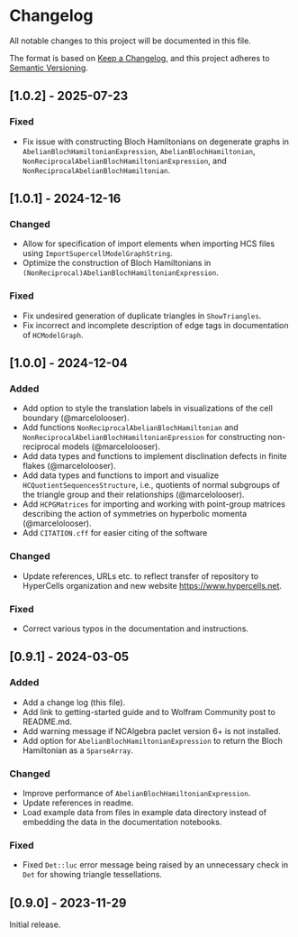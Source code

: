 # Changelog

All notable changes to this project will be documented in this file.

The format is based on [Keep a Changelog](https://keepachangelog.com/en/1.1.0/),
and this project adheres to [Semantic Versioning](https://semver.org/spec/v2.0.0.html).

## [1.0.2] - 2025-07-23
### Fixed
- Fix issue with constructing Bloch Hamiltonians on degenerate graphs in `AbelianBlochHamiltonianExpression`,
  `AbelianBlochHamiltonian`, `NonReciprocalAbelianBlochHamiltonianExpression`, and `NonReciprocalAbelianBlochHamiltonian`.
  
## [1.0.1] - 2024-12-16

### Changed
- Allow for specification of import elements when importing HCS files using `ImportSupercellModelGraphString`.
- Optimize the construction of Bloch Hamiltonians in `(NonReciprocal)AbelianBlochHamiltonianExpression`.
  
### Fixed
- Fix undesired generation of duplicate triangles in `ShowTriangles`.
- Fix incorrect and incomplete description of edge tags in documentation of `HCModelGraph`.

## [1.0.0] - 2024-12-04

### Added
- Add option to style the translation labels in visualizations of the cell boundary (@marcelolooser).
- Add functions `NonReciprocalAbelianBlochHamiltonian` and
`NonReciprocalAbelianBlochHamiltonianEpression` for constructing non-reciprocal models (@marcelolooser).
- Add data types and functions to implement disclination defects in finite flakes (@marcelolooser).
- Add data types and functions to import and visualize `HCQuotientSequencesStructure`,
i.e., quotients of normal subgroups of the triangle group and their relationships (@marcelolooser).
- Add `HCPGMatrices` for importing and working with point-group matrices describing the
action of symmetries on hyperbolic momenta (@marcelolooser).
- Add `CITATION.cff` for easier citing of the software

### Changed
- Update references, URLs etc. to reflect transfer of repository to HyperCells organization and new website https://www.hypercells.net.

### Fixed
- Correct various typos in the documentation and instructions.

## [0.9.1] - 2024-03-05

### Added
- Add a change log (this file).
- Add link to getting-started guide and to Wolfram Community post to README.md.
- Add warning message if NCAlgebra paclet version 6+ is not installed.
- Add option for `AbelianBlochHamiltonianExpression` to return the Bloch Hamiltonian as a
`SparseArray`.

### Changed
- Improve performance of `AbelianBlochHamiltonianExpression`.
- Update references in readme.
- Load example data from files in example data directory instead of embedding the data
in the documentation notebooks.

### Fixed
- Fixed `Det::luc` error message being raised by an unnecessary check in `Det` for
showing triangle tessellations.


## [0.9.0] - 2023-11-29

Initial release.